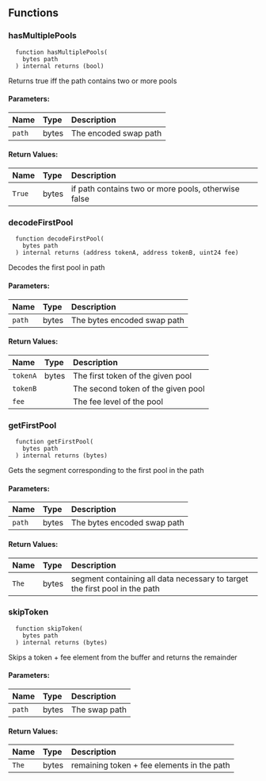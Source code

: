 


## Functions
### hasMultiplePools
```solidity
  function hasMultiplePools(
    bytes path
  ) internal returns (bool)
```
Returns true iff the path contains two or more pools


#### Parameters:
| Name | Type | Description                                                          |
| :--- | :--- | :------------------------------------------------------------------- |
|`path` | bytes | The encoded swap path

#### Return Values:
| Name                           | Type          | Description                                                                  |
| :----------------------------- | :------------ | :--------------------------------------------------------------------------- |
|`True`| bytes | if path contains two or more pools, otherwise false
### decodeFirstPool
```solidity
  function decodeFirstPool(
    bytes path
  ) internal returns (address tokenA, address tokenB, uint24 fee)
```
Decodes the first pool in path


#### Parameters:
| Name | Type | Description                                                          |
| :--- | :--- | :------------------------------------------------------------------- |
|`path` | bytes | The bytes encoded swap path

#### Return Values:
| Name                           | Type          | Description                                                                  |
| :----------------------------- | :------------ | :--------------------------------------------------------------------------- |
|`tokenA`| bytes | The first token of the given pool
|`tokenB`|  | The second token of the given pool
|`fee`|  | The fee level of the pool
### getFirstPool
```solidity
  function getFirstPool(
    bytes path
  ) internal returns (bytes)
```
Gets the segment corresponding to the first pool in the path


#### Parameters:
| Name | Type | Description                                                          |
| :--- | :--- | :------------------------------------------------------------------- |
|`path` | bytes | The bytes encoded swap path

#### Return Values:
| Name                           | Type          | Description                                                                  |
| :----------------------------- | :------------ | :--------------------------------------------------------------------------- |
|`The`| bytes | segment containing all data necessary to target the first pool in the path
### skipToken
```solidity
  function skipToken(
    bytes path
  ) internal returns (bytes)
```
Skips a token + fee element from the buffer and returns the remainder


#### Parameters:
| Name | Type | Description                                                          |
| :--- | :--- | :------------------------------------------------------------------- |
|`path` | bytes | The swap path

#### Return Values:
| Name                           | Type          | Description                                                                  |
| :----------------------------- | :------------ | :--------------------------------------------------------------------------- |
|`The`| bytes | remaining token + fee elements in the path
